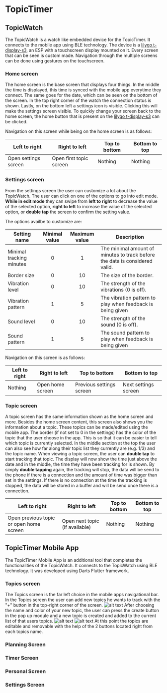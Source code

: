 # TopicTimer

## TopicWatch

The TopicWatch is a watch like embedded device for the TopicTimer. It connects to the mobile app using BLE technology. The device is a [lilygo t-display-s3](https://github.com/Xinyuan-LilyGO/T-Display-S3), an ESP with a touchscreen display mounted on it. Every screen that can be seen is custom made. Navigation through the multiple screens can be done using gestures on the touchscreen.

### Home screen
The home screen is the base screen that displays four things. In the middle the time is displayed, this time is synced with the mobile app everytime they connect. The same goes for the date, which can be seen on the bottom of the screen. In the top right corner of the watch the connection status is shown. Lastly, on the bottom left a settings icon is visible. Clicking this will make the settings screen visible.
To quickly change your screen back to the home screen, the home button that is present on the [lilygo t-display-s3](https://github.com/Xinyuan-LilyGO/T-Display-S3) can be clicked.

Navigation on this screen while being on the home screen is as follows:

|Left to right|Right to left|Top to bottom|Bottom to top|
|-------------|-------------|-------------|-------------|
|Open settings screen|Open first topic screen|Nothing|Nothing|

### Settings screen
From the settings screen the user can customize a lot about the TopicWatch. The user can click on one of the options to go into edit mode. **While in edit mode** they can swipe from **left to right** to decrease the value of the selected option, **right to left** to increase the value of the selected option, or **double tap** the screen to confirm the setting value.

The options availbe to customize are:

|Setting name|Minimal value|Maximum value|Description|
|------------|:-----------:|:-----------:|-----------|
|Minimal tracking minutes|0|1|The minimal amount of minutes to track before the data is considered valid.|
|Border size|0|10|The size of the border.|
|Vibration level|0|10|The strength of the vibrations (0 is off).|
|Vibration pattern|1|5|The vibration pattern to play when feedback is being given|
|Sound level|0|10|The strength of the sound (0 is off).|
|Sound pattern|1|5|The sound pattern to play when feedback is being given|

Navigation on this screen is as follows:

|Left to right|Right to left|Top to bottom|Bottom to top|
|-------------|-------------|-------------|-------------|
|Nothing|Open home screen|Previous settings screen|Next settings screen|

### Topic screen
A topic screen has the same information shown as the home screen and more. Besides the home screen content, this screen also shows you the information about a topic. These topics can be made/edited using the mobile app. The border (if not set to 0 in the settings) has the color of the topic that the user choose in the app. This is so that it can be easier to tell which topic is currently selected.  In the middle section at the top the user can also see how far along their topic list they currently are (e.g. 1/3) and the topic name. When viewing a topic screen, the user can **double tap** to start tracking that topic. The display will now show the time just above the date and in the middle, the time they have been tracking for is shown. By simply **double tapping** again, the tracking will stop, the data will be send to the phone if there is a connection and the amount of time was bigger than set in the settings. If there is no connection at the time the tracking is stopped, the data will be stored in a buffer and will be send once there is a connection.

|Left to right|Right to left|Top to bottom|Bottom to top|
|-------------|-------------|-------------|-------------|
|Open previous topic or open home screen|Open next topic (if available)|Nothing|Nothing|

## TopicTimer Mobile App
The TopicTimer Mobile App is an additional tool that completes the functionalities of the TopicWatch. It connects to the TopicWatch using BLE technology. It was developed using Darts Flutter framework.

### Topics screen
The Topics screen is the far left choice in the mobile apps navigational bar. In the Topics screen the user can add new topics he wants to track with the "+" button in the top-right corner of the screen.
![alt text](./images/TopicsScreen_1_.jpg)
After choosing the name and color of your new topic, the user can press the create button in the pop up module and a new topic is created and added to the current list of that users topics.
![alt text](./images/TopicsScreenPopUp_1_.jpg)
![alt text](./images/TopicsScreen2_1_.jpg)
At this point the topics are editable and removable with the help of the 2 buttons located right from each topics name.

### Planning Screen

### Timer Screen

### Personal Screen

### Settings Screen